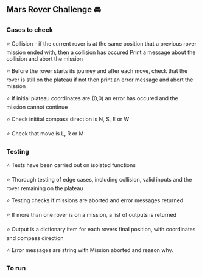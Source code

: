 ## Mars Rover Challenge :oncoming_automobile:

### Cases to check
:star: Collision - if the current rover is at the same position that a previous rover mission ended with, then a collision has occured
  Print a message about the collision and abort the mission

:star: Before the rover starts its journey and after each move, check that the rover is still on the plateau
  if not then print an error message and abort the mission

:star: If initial plateau coordinates are (0,0) an error has occured and the mission cannot continue

:star: Check initital compass direction is N, S, E or W

:star: Check that move is L, R or M 


### Testing
:star: Tests have been carried out on isolated functions

:star: Thorough testing of edge cases, including collision, valid inputs and the rover remaining on the plateau

:star: Testing checks if missions are aborted and error messages returned

:star: If more than one rover is on a mission, a list of outputs is returned

:star: Output is a dictionary item for each rovers final position, with coordinates and compass direction

:star: Error messages are string with Mission aborted and reason why. 


### To run

